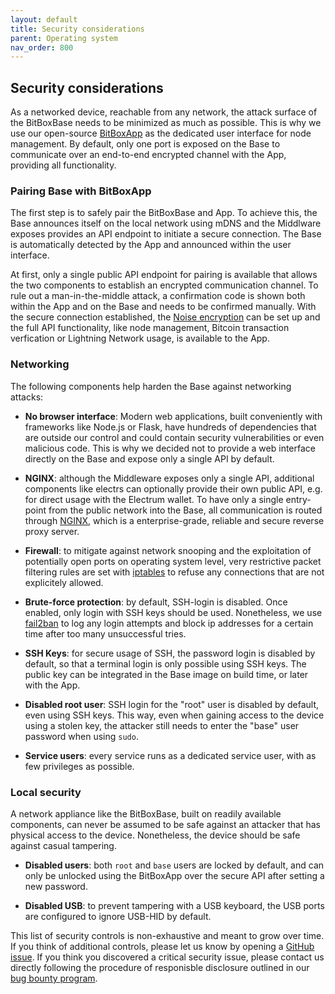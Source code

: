 ```yaml
---
layout: default
title: Security considerations
parent: Operating system
nav_order: 800
---
```

## Security considerations

As a networked device, reachable from any network, the attack surface of the BitBoxBase needs to be minimized as much as possible. This is why we use our open-source [BitBoxApp](https://github.com/digitalbitbox/bitbox-wallet-app/) as the dedicated user interface for node management. By default, only one port is exposed on the Base to communicate over an end-to-end encrypted channel with the App, providing all functionality.

### Pairing Base with BitBoxApp

The first step is to safely pair the BitBoxBase and App. To achieve this, the Base announces itself on the local network using mDNS and the Middlware exposes provides an API endpoint to initiate a secure connection. The Base is automatically detected by the App and announced within the user interface.

At first, only a single public API endpoint for pairing is available that allows the two components to establish an encrypted communication channel. To rule out a man-in-the-middle attack, a confirmation code is shown both within the App and on the Base and needs to be confirmed manually. With the secure connection established, the [Noise encryption](http://noiseprotocol.org) can be set up and the full API functionality, like node management, Bitcoin transaction verfication or Lightning Network usage, is available to the App.

### Networking

The following components help harden the Base against networking attacks:

* **No browser interface**: Modern web applications, built conveniently with frameworks like Node.js or Flask, have hundreds of dependencies that are outside our control and could contain security vulnerabilities or even malicious code. This is why we decided not to provide a web interface directly on the Base and expose only a single API by default.

* **NGINX**: although the Middleware exposes only a single API, additional components like electrs can optionally provide their own public API, e.g. for direct usage with the Electrum wallet. To have only a single entry-point from the public network into the Base, all communication is routed through [NGINX](https://www.nginx.com), which is a enterprise-grade, reliable and secure reverse proxy server.

* **Firewall**: to mitigate against network snooping and the exploitation of potentially open ports on operating system level, very restrictive packet filtering rules are set with [iptables](https://netfilter.org/projects/iptables/index.html) to refuse any connections that are not explicitely allowed.

* **Brute-force protection**: by default, SSH-login is disabled. Once enabled, only login with SSH keys should be used. Nonetheless, we use [fail2ban](https://www.fail2ban.org) to log any login attempts and block ip addresses for a certain time after too many unsuccessful tries.

* **SSH Keys**: for secure usage of SSH, the password login is disabled by default, so that a terminal login is only possible using SSH keys. The public key can be integrated in the Base image on build time, or later with the App.

* **Disabled root user**: SSH login for the "root" user is disabled by default, even using SSH keys. This way, even when gaining access to the device using a stolen key, the attacker still needs to enter the "base" user password when using `sudo`.

* **Service users**: every service runs as a dedicated service user, with as few privileges as possible.

### Local security

A network appliance like the BitBoxBase, built on readily available components, can never be assumed to be safe against an attacker that has physical access to the device. Nonetheless, the device should be safe against casual tampering.

* **Disabled users**: both `root` and `base` users are locked by default, and can only be unlocked using the BitBoxApp over the secure API after setting a new password.

* **Disabled USB**: to prevent tampering with a USB keyboard, the USB ports are configured to ignore USB-HID by default.

This list of security controls is non-exhaustive and meant to grow over time.
If you think of additional controls, please let us know by opening a [GitHub issue](https://github.com/digitalbitbox/bitbox-base/issues).
If you think you discovered a critical security issue, please contact us directly following the procedure of responisble disclosure outlined in our [bug bounty program](https://shiftcrypto.ch/bug-bounty-program/).
